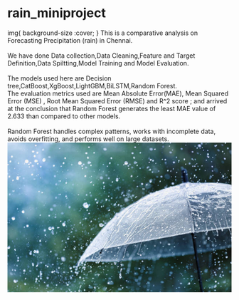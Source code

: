 # rain_miniproject
<html>
<head>
<sytle>
img{
    background-size :cover;
}
</style>
</head>
This is a comparative analysis on  Forecasting Precipitation (rain) in Chennai.
<BR><br>
We have done Data collection,Data Cleaning,Feature and Target Definition,Data Spiltting,Model Training and Model Evaluation.
<BR><br>
The models used here are Decision tree,CatBoost,XgBoost,LightGBM,BiLSTM,Random Forest.
<br>The evaluation metrics used are Mean Absolute Error(MAE), Mean Squared Error (MSE)
, Root Mean Squared Error (RMSE) and R^2 score ; and arrived at the conclusion that Random Forest generates the least MAE value of 2.633 than compared to other models.
<BR><br>
Random Forest handles complex patterns, works with incomplete data, avoids overfitting, and performs well on large datasets.
<body>

<img src="istockphoto-1257951336-612x612.jpg">
    
</body>
</html>
